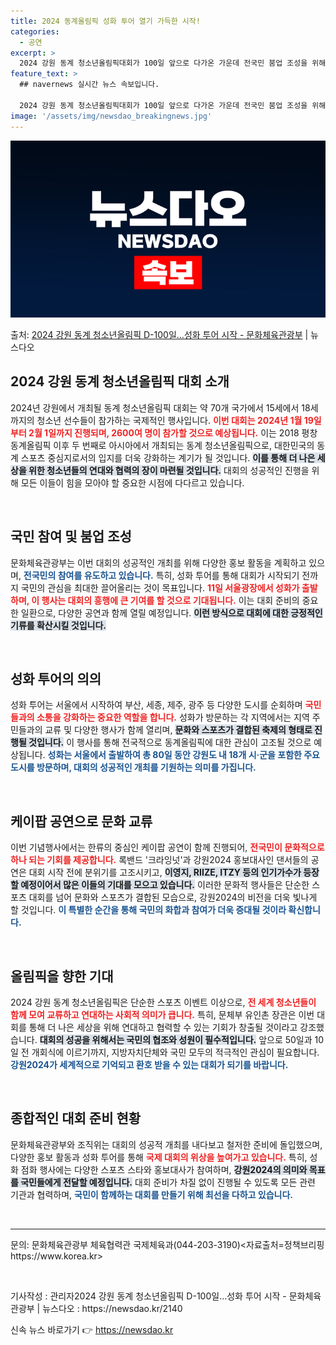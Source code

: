 ```yaml
---
title: 2024 동계올림픽 성화 투어 열기 가득한 시작!
categories:
  - 공연
excerpt: >
  2024 강원 동계 청소년올림픽대회가 100일 앞으로 다가온 가운데 전국민 붐업 조성을 위해 전국 성화 투어…
feature_text: >
  ## navernews 실시간 뉴스 속보입니다.

  2024 강원 동계 청소년올림픽대회가 100일 앞으로 다가온 가운데 전국민 붐업 조성을 위해 전국 성화 투어…
image: '/assets/img/newsdao_breakingnews.jpg'
---
```


![뉴스다오 속보](/assets/img/newsdao_breakingnews.jpg)

<p>출처: <a href="https://newsdao.kr/2140" rel="dofollow">2024 강원 동계 청소년올림픽 D-100일…성화 투어 시작 - 문화체육관광부</a> | 뉴스다오</p>

<h2 data-ke-size="size26">2024 강원 동계 청소년올림픽 대회 소개</h2>

<p data-ke-size="size16">2024년 강원에서 개최될 동계 청소년올림픽 대회는 약 70개 국가에서 15세에서 18세까지의 청소년 선수들이 참가하는 국제적인 행사입니다. <b><span style="color: #ee2323;">이번 대회는 2024년 1월 19일부터 2월 1일까지 진행되며, 2600여 명이 참가할 것으로 예상됩니다.</span></b> 이는 2018 평창동계올림픽 이후 두 번째로 아시아에서 개최되는 동계 청소년올림픽으로, 대한민국의 동계 스포츠 중심지로서의 입지를 더욱 강화하는 계기가 될 것입니다. <b><span style="background-color: #21538527;">이를 통해 더 나은 세상을 위한 청소년들의 연대와 협력의 장이 마련될 것입니다.</span></b> 대회의 성공적인 진행을 위해 모든 이들이 힘을 모아야 할 중요한 시점에 다다르고 있습니다.</p>

<p data-ke-size="size16">&nbsp;</p>

<h2 data-ke-size="size26">국민 참여 및 붐업 조성</h2>

<p data-ke-size="size16">문화체육관광부는 이번 대회의 성공적인 개최를 위해 다양한 홍보 활동을 계획하고 있으며, <b><span style="color: #1a5490;">전국민의 참여를 유도하고 있습니다.</span></b> 특히, 성화 투어를 통해 대회가 시작되기 전까지 국민의 관심을 최대한 끌어올리는 것이 목표입니다. <b><span style="color: #ee2323;">11일 서울광장에서 성화가 출발하며, 이 행사는 대회의 흥행에 큰 기여를 할 것으로 기대됩니다.</span></b> 이는 대회 준비의 중요한 일환으로, 다양한 공연과 함께 열릴 예정입니다. <b><span style="background-color: #21538527;">이런 방식으로 대회에 대한 긍정적인 기류를 확산시킬 것입니다.</span></b></p>

<p data-ke-size="size16">&nbsp;</p>

<h2 data-ke-size="size26">성화 투어의 의의</h2>

<p data-ke-size="size16">성화 투어는 서울에서 시작하여 부산, 세종, 제주, 광주 등 다양한 도시를 순회하며 <b><span style="color: #ee2323;">국민들과의 소통을 강화하는 중요한 역할을 합니다.</span></b> 성화가 방문하는 각 지역에서는 지역 주민들과의 교류 및 다양한 행사가 함께 열리며, <b><span style="background-color: #21538527;">문화와 스포츠가 결합된 축제의 형태로 진행될 것입니다.</span></b> 이 행사를 통해 전국적으로 동계올림픽에 대한 관심이 고조될 것으로 예상됩니다. <b><span style="color: #1a5490;">성화는 서울에서 출발하여 총 80일 동안 강원도 내 18개 시·군을 포함한 주요 도시를 방문하며, 대회의 성공적인 개최를 기원하는 의미를 가집니다.</span></b></p>

<p data-ke-size="size16">&nbsp;</p>

<h2 data-ke-size="size26">케이팝 공연으로 문화 교류</h2>

<p data-ke-size="size16">이번 기념행사에서는 한류의 중심인 케이팝 공연이 함께 진행되어, <b><span style="color: #ee2323;">전국민이 문화적으로 하나 되는 기회를 제공합니다.</span></b> 록밴드 '크라잉넛'과 강원2024 홍보대사인 댄서들의 공연은 대회 시작 전에 분위기를 고조시키고, <b><span style="background-color: #21538527;">이영지, RIIZE, ITZY 등의 인기가수가 등장할 예정이어서 많은 이들의 기대를 모으고 있습니다.</span></b> 이러한 문화적 행사들은 단순한 스포츠 대회를 넘어 문화와 스포츠가 결합된 모습으로, 강원2024의 비전을 더욱 빛나게 할 것입니다. <b><span style="color: #1a5490;">이 특별한 순간을 통해 국민의 화합과 참여가 더욱 증대될 것이라 확신합니다.</span></b></p>

<p data-ke-size="size16">&nbsp;</p>

<h2 data-ke-size="size26">올림픽을 향한 기대</h2>

<p data-ke-size="size16">2024 강원 동계 청소년올림픽은 단순한 스포츠 이벤트 이상으로, <b><span style="color: #ee2323;">전 세계 청소년들이 함께 모여 교류하고 연대하는 사회적 의미가 큽니다.</span></b> 특히, 문체부 유인촌 장관은 이번 대회를 통해 더 나은 세상을 위해 연대하고 협력할 수 있는 기회가 창출될 것이라고 강조했습니다. <b><span style="background-color: #21538527;">대회의 성공을 위해서는 국민의 협조와 성원이 필수적입니다.</span></b> 앞으로 50일과 10일 전 개회식에 이르기까지, 지방자치단체와 국민 모두의 적극적인 관심이 필요합니다. <b><span style="color: #1a5490;">강원2024가 세계적으로 기억되고 환호 받을 수 있는 대회가 되기를 바랍니다.</span></b></p>

<p data-ke-size="size16">&nbsp;</p>

<h2 data-ke-size="size26">종합적인 대회 준비 현황</h2>

<p data-ke-size="size16">문화체육관광부와 조직위는 대회의 성공적 개최를 내다보고 철저한 준비에 돌입했으며, 다양한 홍보 활동과 성화 투어를 통해 <b><span style="color: #ee2323;">국제 대회의 위상을 높여가고 있습니다.</span></b> 특히, 성화 점화 행사에는 다양한 스포츠 스타와 홍보대사가 참여하며, <b><span style="background-color: #21538527;">강원2024의 의미와 목표를 국민들에게 전달할 예정입니다.</span></b> 대회 준비가 차질 없이 진행될 수 있도록 모든 관련 기관과 협력하며, <b><span style="color: #1a5490;">국민이 함께하는 대회를 만들기 위해 최선을 다하고 있습니다.</span></b></p>

<p data-ke-size="size16">&nbsp;</p>

<hr/>

<p data-ke-size="size16">문의: 문화체육관광부 체육협력관 국제체육과(044-203-3190)<자료출처=정책브리핑 https://www.korea.kr></p>

<p data-ke-size="size16">&nbsp;</p>

<p data-ke-size="size16">기사작성 : 관리자2024 강원 동계 청소년올림픽 D-100일…성화 투어 시작 - 문화체육관광부 | 뉴스다오  : https://newsdao.kr/2140</p> 

신속 뉴스 바로가기 👉 <a href="https://newsdao.kr" rel="dofollow">https://newsdao.kr</a>


